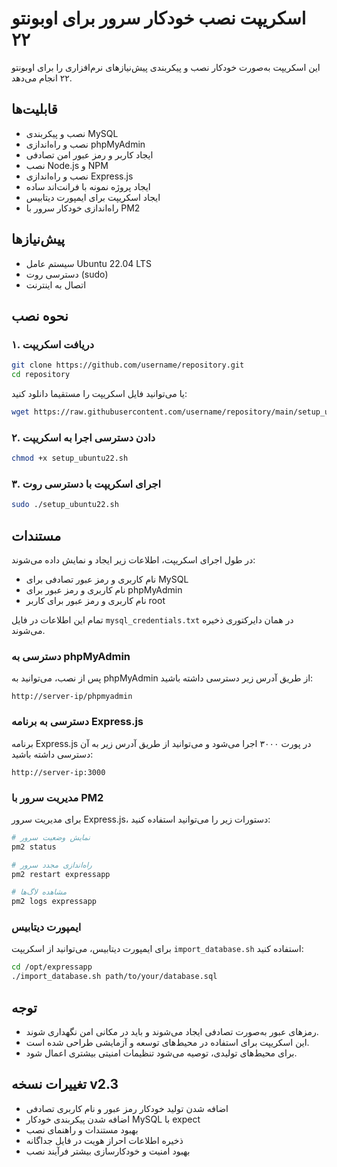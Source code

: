 # اسکریپت نصب خودکار سرور برای اوبونتو ۲۲

این اسکریپت به‌صورت خودکار نصب و پیکربندی پیش‌نیازهای نرم‌افزاری را برای اوبونتو ۲۲ انجام می‌دهد.

## قابلیت‌ها

- نصب و پیکربندی MySQL
- نصب و راه‌اندازی phpMyAdmin
- ایجاد کاربر و رمز عبور امن تصادفی
- نصب Node.js و NPM
- نصب و راه‌اندازی Express.js
- ایجاد پروژه نمونه با فرانت‌اند ساده
- ایجاد اسکریپت برای ایمپورت دیتابیس
- راه‌اندازی خودکار سرور با PM2

## پیش‌نیازها

- سیستم عامل Ubuntu 22.04 LTS
- دسترسی روت (sudo)
- اتصال به اینترنت

## نحوه نصب

### ۱. دریافت اسکریپت

```bash
git clone https://github.com/username/repository.git
cd repository
```

یا می‌توانید فایل اسکریپت را مستقیما دانلود کنید:

```bash
wget https://raw.githubusercontent.com/username/repository/main/setup_ubuntu22.sh
```

### ۲. دادن دسترسی اجرا به اسکریپت

```bash
chmod +x setup_ubuntu22.sh
```

### ۳. اجرای اسکریپت با دسترسی روت

```bash
sudo ./setup_ubuntu22.sh
```

## مستندات

در طول اجرای اسکریپت، اطلاعات زیر ایجاد و نمایش داده می‌شوند:

- نام کاربری و رمز عبور تصادفی برای MySQL
- نام کاربری و رمز عبور برای phpMyAdmin
- نام کاربری و رمز عبور برای کاربر root

تمام این اطلاعات در فایل `mysql_credentials.txt` در همان دایرکتوری ذخیره می‌شوند.

### دسترسی به phpMyAdmin

پس از نصب، می‌توانید به phpMyAdmin از طریق آدرس زیر دسترسی داشته باشید:

```
http://server-ip/phpmyadmin
```

### دسترسی به برنامه Express.js

برنامه Express.js در پورت ۳۰۰۰ اجرا می‌شود و می‌توانید از طریق آدرس زیر به آن دسترسی داشته باشید:

```
http://server-ip:3000
```

### مدیریت سرور با PM2

برای مدیریت سرور Express.js، دستورات زیر را می‌توانید استفاده کنید:

```bash
# نمایش وضعیت سرور
pm2 status

# راه‌اندازی مجدد سرور
pm2 restart expressapp

# مشاهده لاگ‌ها
pm2 logs expressapp
```

### ایمپورت دیتابیس

برای ایمپورت دیتابیس، می‌توانید از اسکریپت `import_database.sh` استفاده کنید:

```bash
cd /opt/expressapp
./import_database.sh path/to/your/database.sql
```

## توجه

- رمزهای عبور به‌صورت تصادفی ایجاد می‌شوند و باید در مکانی امن نگهداری شوند.
- این اسکریپت برای استفاده در محیط‌های توسعه و آزمایشی طراحی شده است.
- برای محیط‌های تولیدی، توصیه می‌شود تنظیمات امنیتی بیشتری اعمال شود.

## تغییرات نسخه v2.3

- اضافه شدن تولید خودکار رمز عبور و نام کاربری تصادفی
- اضافه شدن پیکربندی خودکار MySQL با expect
- بهبود مستندات و راهنمای نصب
- ذخیره اطلاعات احراز هویت در فایل جداگانه
- بهبود امنیت و خودکارسازی بیشتر فرآیند نصب
